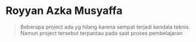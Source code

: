 # Royyan Azka Musyaffa 

>Beberapa project ada yg hilang karena sempat terjadi kendala teknis. Namun project tersebut terpantau pada saat proses pembelajaran

